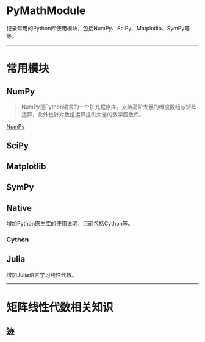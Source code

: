 # PyMathModule

记录常用的Python库使用模块，包括NumPy、SciPy、Matplotlib、SymPy等等。

---
# 常用模块

## NumPy

> NumPy是Python语言的一个扩充程序库。支持高阶大量的维度数组与矩阵运算，此外也针对数组运算提供大量的数学函数库。

[NumPy](https://zh.wikipedia.org/wiki/NumPy)

## SciPy

## Matplotlib

## SymPy

## Native
增加Python原生库的使用说明，目前包括Cython等。

### Cython

## Julia
增加Julia语言学习线性代数。

---
# 矩阵线性代数相关知识

## 迹


